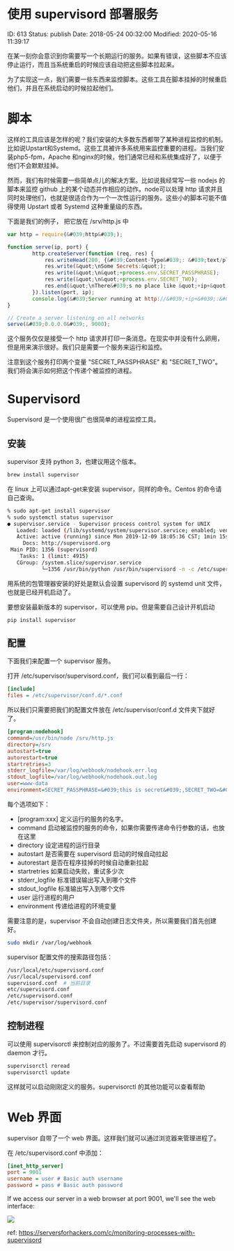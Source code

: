 # 使用 supervisord 部署服务


ID: 613
Status: publish
Date: 2018-05-24 00:32:00
Modified: 2020-05-16 11:39:17


在某一刻你会意识到你需要写一个长期运行的服务。如果有错误，这些脚本不应该停止运行，而且当系统重启的时候应该自动把这些脚本拉起来。

为了实现这一点，我们需要一些东西来监控脚本。这些工具在脚本挂掉的时候重启他们，并且在系统启动的时候拉起他们。

# 脚本

这样的工具应该是怎样的呢？我们安装的大多数东西都带了某种进程监控的机制。比如说Upstart和Systemd。这些工具被许多系统用来监控重要的进程。当我们安装php5-fpm，Apache 和nginx的时候，他们通常已经和系统集成好了，以便于他们不会默默挂掉。

然而，我们有时候需要一些简单点儿的解决方案。比如说我经常写一些 nodejs 的脚本来监控 github 上的某个动态并作相应的动作。node可以处理 http 请求并且同时处理他们，也就是很适合作为一个一次性运行的服务。这些小的脚本可能不值得使用 Upstart 或者 Systemd 这种重量级的东西。

下面是我们的例子， 把它放在 /srv/http.js 中

```javascript
var http = require(&#039;http&#039;);

function serve(ip, port) {
        http.createServer(function (req, res) {
            res.writeHead(200, {&#039;Content-Type&#039;: &#039;text/plain&#039;});
            res.write(&quot;\nSome Secrets:&quot;);
            res.write(&quot;\n&quot;+process.env.SECRET_PASSPHRASE);
            res.write(&quot;\n&quot;+process.env.SECRET_TWO);
            res.end(&quot;\nThere&#039;s no place like &quot;+ip+&quot;:&quot;+port+&quot;\n&quot;);
        }).listen(port, ip);
        console.log(&#039;Server running at http://&#039;+ip+&#039;:&#039;+port+&#039;/&#039;);
}

// Create a server listening on all networks
serve(&#039;0.0.0.0&#039;, 9000);
```
这个服务仅仅是接受一个 http 请求并打印一条消息。在现实中并没有什么卵用，但是用来演示很好。我们只是需要一个服务来运行和监控。

注意到这个服务打印两个变量 "SECRET_PASSPHRASE" 和 "SECRET_TWO"。我们将会演示如何把这个传递个被监控的进程。

# Supervisord

Supervisord 是一个使用很广也很简单的进程监控工具。

## 安装

supervisor 支持 python 3，也建议用这个版本。

```bash
brew install supervisor
```

在 linux 上可以通过apt-get来安装 supervisor，同样的命令。Centos 的命令请自己查询。

```bash
% sudo apt-get install supervisor
% sudo systemctl status supervisor
● supervisor.service - Supervisor process control system for UNIX
   Loaded: loaded (/lib/systemd/system/supervisor.service; enabled; vendor preset: enabled)
   Active: active (running) since Mon 2019-12-09 18:05:36 CST; 1min 15s ago
     Docs: http://supervisord.org
 Main PID: 1356 (supervisord)
    Tasks: 1 (limit: 4915)
   CGroup: /system.slice/supervisor.service
           └─1356 /usr/bin/python /usr/bin/supervisord -n -c /etc/supervisor/supervisord.conf
```

用系统的包管理器安装的好处是默认会设置 supervisord 的 systemd unit 文件，也就是已经开机启动了。

要想安装最新版本的 supervisor，可以使用 pip。但是需要自己设计开机启动

```
pip install supervisor
```

## 配置

下面我们来配置一个 supervisor 服务。

打开 /etc/supervisor/supervisord.conf，我们可以看到最后一行：

```ini
[include]
files = /etc/supervisor/conf.d/*.conf
```

所以我们只需要把我们的配置文件放在 /etc/supervisor/conf.d 文件夹下就好了。

```ini
[program:nodehook]
command=/usr/bin/node /srv/http.js
directory=/srv
autostart=true
autorestart=true
startretries=3
stderr_logfile=/var/log/webhook/nodehook.err.log
stdout_logfile=/var/log/webhook/nodehook.out.log
user=www-data
environment=SECRET_PASSPHRASE=&#039;this is secret&#039;,SECRET_TWO=&#039;another secret&#039;
```

每个选项如下：

* [program:xxx] 定义运行的服务的名字。
* command 启动被监控的服务的命令，如果你需要传递命令行参数的话，也放在这里
* directory 设定进程的运行目录
* autostart 是否需要在 supervisord 启动的时候自动拉起
* autorestart 是否在程序挂掉的时候自动重新拉起
* startretries 如果启动失败，重试多少次
* stderr_logfile 标准错误输出写入到哪个文件
* stdout_logfile 标准输出写入到哪个文件
* user 运行进程的用户
* environment 传递给进程的环境变量

需要注意的是，supervisor 不会自动创建日志文件夹，所以需要我们首先创建好。

```bash
sudo mkdir /var/log/webhook
```

supervisor 配置文件的搜索路径包括：

```bash
/usr/local/etc/supervisord.conf
/usr/local/supervisord.conf
supervisord.conf  # 当前目录
etc/supervisord.conf
/etc/supervisord.conf
/etc/supervisor/supervisord.conf
```

## 控制进程

可以使用 supervisorctl 来控制对应的服务了。不过需要首先启动 supervisord 的daemon 才行。

```bash
supervisorctl reread
supervisorctl update
```

这样就可以启动刚刚定义的服务。supervisorctl 的其他功能可以查看帮助

# Web 界面

supervisor 自带了一个 web 界面。这样我们就可以通过浏览器来管理进程了。

在 /etc/supervisord.conf 中添加：

```ini
[inet_http_server]
port = 9001
username = user # Basic auth username
password = pass # Basic auth password
```

If we access our server in a web browser at port 9001, we'll see the web interface:

![](https://ws4.sinaimg.cn/large/006tNc79ly1frmjham7zcj319i0c2mz7.jpg)


ref: https://serversforhackers.com/c/monitoring-processes-with-supervisord